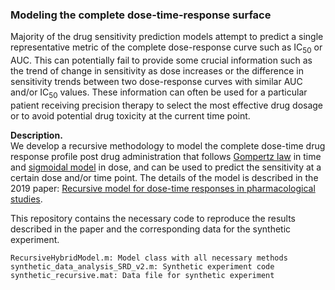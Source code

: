 ### Modeling the complete dose-time-response surface  
Majority of the drug sensitivity prediction models attempt to predict a single representative metric of the complete dose-response curve such as IC<sub>50</sub> or AUC. This can potentially fail to provide some crucial information such as the trend of change in sensitivity as dose increases or the difference in sensitivity trends between two dose-response curves with similar AUC and/or IC<sub>50</sub> values. These information can often be used for a particular patient receiving precision therapy to select the most effective drug dosage or to avoid potential drug toxicity at the current time point. 

**Description.**  
We develop a recursive methodology to model the complete dose-time drug response profile post drug administration that follows [Gompertz law](https://en.wikipedia.org/wiki/Gompertz%E2%80%93Makeham_law_of_mortality) in time and [sigmoidal model](https://en.wikipedia.org/wiki/Sigmoid_function) in dose, and can be used to predict the sensitivity at a certain dose and/or time point. The details of the model is described in the 2019 paper: [Recursive model for dose-time responses in pharmacological studies](https://bmcbioinformatics.biomedcentral.com/articles/10.1186/s12859-019-2831-4). 

This repository contains the necessary code to reproduce the results described in the paper and the corresponding data for the synthetic experiment.  

    RecursiveHybridModel.m: Model class with all necessary methods  
    synthetic_data_analysis_SRD_v2.m: Synthetic experiment code
    synthetic_recursive.mat: Data file for synthetic experiment
